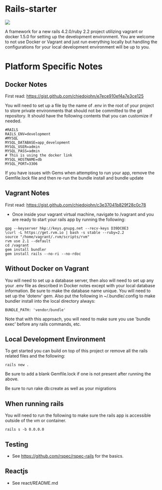 Rails-starter
=========
<img src="https://travis-ci.org/chiedojohn/rails-starter.svg?branch=master" />

A framework for a new rails 4.2.0/ruby 2.2 project utilizing vagrant or docker 1.5.0 for setting up the development environment.
You are welcome to not use Docker or Vagrant and just run everything locally but handling the configurations for your local development environment will be up to you.

Platform Specific Notes
====================
Docker Notes
--------------
First read: https://gist.github.com/chiedojohn/e7ece910ef4a7e3ce125

You will need to set up a file by the name of .env in the root of your project to store private environments that should not be committed to the git repository. It should have the following contents that you can customize if needed.
```
#RAILS
RAILS_ENV=development
#MYSQL
MYSQL_DATABASE=app_development
MYSQL_USER=admin
MYSQL_PASS=admin
# This is using the docker link
MYSQL_HOSTNAME=db
MYSQL_PORT=3306
```

If you have issues with Gems when attempting to run your app, remove the Gemfile.lock file and then re-run the bundle install and bundle update

Vagrant Notes
----------------
First read: https://gist.github.com/chiedojohn/c3e37041b829f28c0c78

- Once inside your vagrant virtual machine, navigate to /vagrant and you are ready to start your rails app by running the following:

```
gpg --keyserver hkp://keys.gnupg.net --recv-keys D39DC0E3
\curl -L https://get.rvm.io | bash -s stable --ruby=2.2
source "/home/vagrant/.rvm/scripts/rvm"
rvm use 2.1 --default
cd /vagrant
gem install bundler
gem install rails --no-ri --no-rdoc
```

Without Docker on Vagrant
--------------------
You will need to set up a database server, then also will need to set up any your .env file as described in Docker notes except with your local database information. Be sure to make the database name unique. You will need to set up the 'dotenv' gem. Also put the following in ~/.bundle/.config to make bundler install into the local directory always:

```
BUNDLE_PATH: 'vendor/bundle'
```

Note that with this approach, you will need to make sure you use 'bundle exec' before any rails commands, etc.

Local Development Environment
----------
To get started you can build on top of this project or remove all the rails related files and the following:

```
rails new .
```

Be sure to add a blank Gemfile.lock if one is not present after running the above.

Be sure to run rake db:create as well as your migrations

When running rails
-----------
You will need to run the following to make sure the rails app is accessible outside of the vm or container.

```rails s -b 0.0.0.0```

Testing
-----------
- See https://github.com/rspec/rspec-rails for the basics.

Reactjs
-----------
- See react/README.md
